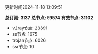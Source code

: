 更新时间2024-11-18 13:09:51

**总订阅: 3137**
**总节点: 59574**
**有效节点: 31102**
- v2ray节点: 23391
- ss节点: 1675
- trojan节点: 6026
- ssr节点: 10
